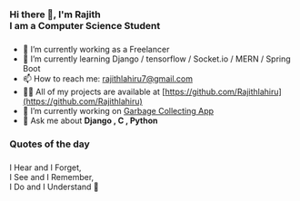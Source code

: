 #### <h3>Hi there 👋, I'm Rajith <br> I am a Computer Science Student<h3>
- 🔭 I’m currently working as a Freelancer 
- 🌱 I’m currently learning  Django / tensorflow / Socket.io / MERN / Spring Boot
- 📫 How to reach me: rajithlahiru7@gmail.com 
- 👨‍💻 All of my projects are available at [https://github.com/Rajithlahiru](https://github.com/Rajithlahiru)  
- 🔭 I’m currently working on [Garbage Collecting App](https://github.com/Rajithlahiru/Garbage_App.git)
- 💬 Ask me about **Django , C , Python**

#### <h3>Quotes of the day<h3>
 
 I Hear and I Forget,  
 I See and I Remember,  
 I Do and I Understand  🥂





